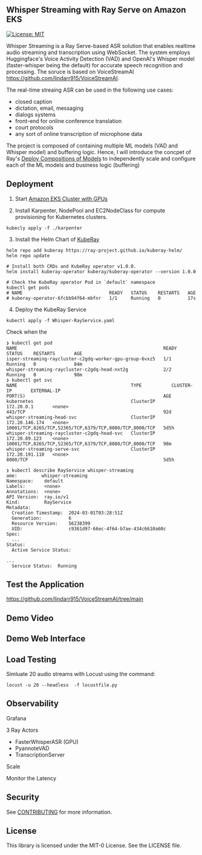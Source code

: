 ## Whisper Streaming with Ray Serve on Amazon EKS

[![License: MIT](https://img.shields.io/badge/license-MIT-blue.svg)](https://opensource.org/licenses/MIT)

Whisper Streaming is a Ray Serve-based ASR solution that enables realtime audio streaming and transcription using WebSocket. The system employs Huggingface's Voice Activity Detection (VAD) and OpenAI's Whisper model (faster-whisper being the default) for accurate speech recognition and processing. The soruce is based on VoiceStreamAI https://github.com/lindarr915/VoiceStreamAI.

The real-time streaing ASR can be used in the following use cases: 

* closed caption
* dictation, email, messaging
* dialogs systems
* front-end for online conference translation
* court protocols
* any sort of online transcription of microphone data

The project is composed of containing multiple ML models (VAD and Whisper model) and buffering logic. Hence, I will introduce the concpet of Ray's [Deploy Compositions of Models](https://docs.ray.io/en/latest/serve/model_composition.html#compose-deployments-using-deploymenthandles) to independently scale and configure each of the ML models and business logic (buffering)

## Deployment 

1. Start [Amazon EKS Cluster with GPUs](https://docs.ray.io/en/latest/cluster/kubernetes/user-guides/aws-eks-gpu-cluster.html)

2. Install Karpenter, NodePool and EC2NodeClass for compute provisioning for Kubernetes clusters.
```
kubecly apply -f ./karpenter
```
3. Install the Helm Chart of [KubeRay](https://github.com/ray-project/kuberay)

```
helm repo add kuberay https://ray-project.github.io/kuberay-helm/
helm repo update

# Install both CRDs and KubeRay operator v1.0.0.
helm install kuberay-operator kuberay/kuberay-operator --version 1.0.0

# Check the KubeRay operator Pod in `default` namespace
kubectl get pods
# NAME                                READY   STATUS    RESTARTS   AGE
# kuberay-operator-6fcbb94f64-mbfnr   1/1     Running   0          17s
```
4. Deploy the KubeRay Service
```
kubectl apply -f Whisper-RayService.yaml
```

Check when the 
```
❯ kubectl get pod
NAME                                                      READY   STATUS    RESTARTS       AGE
isper-streaming-raycluster-c2gdq-worker-gpu-group-6vxz5   1/1     Running   0              84m
whisper-streaming-raycluster-c2gdq-head-nxt2g             2/2     Running   0              98m
❯ kubectl get svc
NAME                                          TYPE           CLUSTER-IP       EXTERNAL-IP                                                                         PORT(S)                                                   AGE
kubernetes                                    ClusterIP      172.20.0.1       <none>                                                                              443/TCP                                                   92d
whisper-streaming-head-svc                    ClusterIP      172.20.146.174   <none>                                                                              10001/TCP,8265/TCP,52365/TCP,6379/TCP,8080/TCP,8000/TCP   5d5h
whisper-streaming-raycluster-c2gdq-head-svc   ClusterIP      172.20.89.123    <none>                                                                              10001/TCP,8265/TCP,52365/TCP,6379/TCP,8080/TCP,8000/TCP   98m
whisper-streaming-serve-svc                   ClusterIP      172.20.191.110   <none>                                                                              8000/TCP                                                  5d5h

❯ kubectl describe RayService whisper-streaming
ame:         whisper-streaming
Namespace:    default
Labels:       <none>
Annotations:  <none>
API Version:  ray.io/v1
Kind:         RayService
Metadata:
  Creation Timestamp:  2024-03-01T03:28:51Z
  Generation:          6
  Resource Version:    56238399
  UID:                 c9361d97-66ec-4f64-b7ae-434c6610a60c
Spec:
  ...
Status:
  Active Service Status:

...
  Service Status:  Running

```
## Test the Application

https://github.com/lindarr915/VoiceStreamAI/tree/main

## Demo Video

## Demo Web Interface

## Load Testing

Simluate 20 audio streams with Locust using the command:  
```
locust -u 20 --headless  -f locustfile.py    
```
## Observability

Grafana 

3 Ray Actors
- FasterWhisperASR (GPU)
- PyannoteVAD
- TranscriptionServer

Scale

Monitor the Latency 

## Security

See [CONTRIBUTING](CONTRIBUTING.md#security-issue-notifications) for more information.

## License

This library is licensed under the MIT-0 License. See the LICENSE file.

